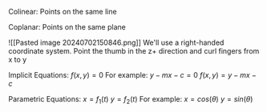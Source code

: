 
Colinear:
	Points on the same line

Coplanar:
	Points on the same plane

![[Pasted image 20240702150846.png]]
We'll use a right-handed coordinate system. Point the thumb in the z+ direction and curl fingers from x to y

Implicit Equations:
	$f(x, y) = 0$
	For example:
		$y - mx - c = 0$
		$f(x, y) = y - mx - c$

Parametric Equations:
	$x = f_1 (t)$
	$y = f_2 (t)$
	For example:
		$x = cos(\theta)$
		$y = sin(\theta)$

